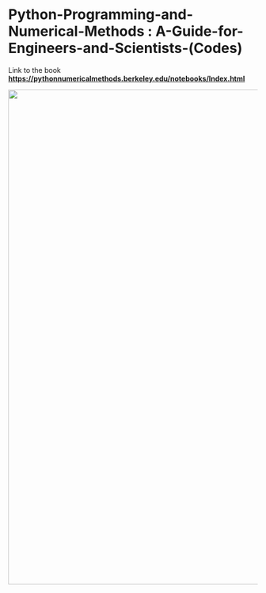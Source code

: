 # Python-Programming-and-Numerical-Methods :      A-Guide-for-Engineers-and-Scientists-(Codes)

Link to the book **https://pythonnumericalmethods.berkeley.edu/notebooks/Index.html**

<img width="1000" src="https://m.media-amazon.com/images/I/615pplv-ZLL.jpg">
